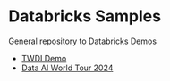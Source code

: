 # Databricks Samples

General repository to Databricks Demos

* [TWDI Demo](TDWI%20Demo/README.md)
* [Data AI World Tour 2024](Data%AI%World%Tour%2024/README.md) 
